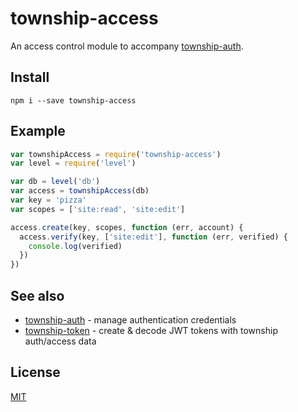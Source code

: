 # township-access

An access control module to accompany [township-auth](https://github.com/township/township-auth).

## Install

```
npm i --save township-access
```

## Example

```js
var townshipAccess = require('township-access')
var level = require('level')

var db = level('db')
var access = townshipAccess(db)
var key = 'pizza'
var scopes = ['site:read', 'site:edit']

access.create(key, scopes, function (err, account) {
  access.verify(key, ['site:edit'], function (err, verified) {
    console.log(verified)
  })
})
```

## See also
- [township-auth](https://github.com/township/township-auth) - manage authentication credentials
- [township-token](https://github.com/township/township-token) - create & decode JWT tokens with township auth/access data

## License
[MIT](LICENSE.md)

